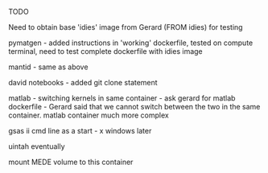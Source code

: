 TODO

Need to obtain base 'idies' image from Gerard (FROM idies) for testing

pymatgen - added instructions in 'working' dockerfile, tested on compute terminal, need to test complete dockerfile with idies image

mantid - same as above

david notebooks - added git clone statement 

matlab - switching kernels in same container - ask gerard for matlab dockerfile - Gerard said
that we cannot switch between the two in the same container. matlab container much more complex

gsas ii cmd line as a start - x windows later

uintah eventually

mount MEDE volume to this container
